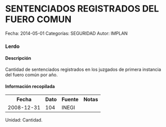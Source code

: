 SENTENCIADOS REGISTRADOS DEL FUERO COMUN
=====

Fecha: 2014-05-01
Categorías: SEGURIDAD
Autor: IMPLAN

### Lerdo

#### Descripción

Cantidad de sentenciados registrados en los juzgados de primera instancia del fuero común por año.

#### Información recopilada

<table class="table table-hover table-bordered">
  <tr><th>Fecha</th><th>Dato</th><th>Fuente</th><th>Notas</th></tr>
  <tr><td>2008-12-31</td><td>104</td><td>INEGI</td><td></td></tr>
</table>

Unidad: Cantidad.
